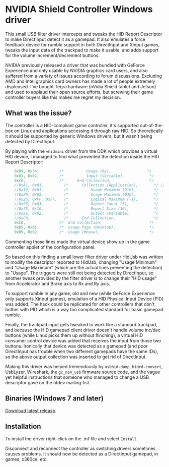 # NVIDIA Shield Controller Windows driver
This small USB filter driver intercepts and tweaks the HID Report Descriptor to make DirectInput detect it as a gamepad. It also emulates a force feedback device for rumble support in both DirectInput and Xinput games, tweaks the input data of the trackpad to make it usable, and adds support for the volume increment/decrement buttons.

NVIDIA previously released a driver that was bundled with GeForce Experience and only usable by NVIDIA graphics card users, and also suffered from a variety of issues according to forum discussions. Excluding AMD and Intel graphics card owners has made a lot of people extremely displeased. I've bought Tegra hardware (nVidia Shield tablet and Jetson) and used to applaud their open source efforts, but screwing their game controller buyers like this makes me regret my decision.

## What was the issue?
The controller is a HID-compliant game controller, it's supported out-of-the-box on Linux and applications accessing it through raw HID. So theoretically it should be supported by generic Windows drivers, but it wasn't being detected by DirectInput.

By playing with the `vhidmini` driver from the DDK which provides a virtual HID device, I managed to find what prevented the detection inside the HID Report Descriptor:

```cpp
    0x09, 0x34,         /*          Usage (Ry),                */
    0x81, 0x02,         /*          Input (Variable),           */
    0xC0,               /*      End Collection,                 */
    //0xA1, 0x01,         /*      Collection (Application),       */ // <===== The root cause was this "output collection" part of the same report
    //0x19, 0x01,         /*          Usage Minimum (01h),        */
    //0x29, 0x03,         /*          Usage Maximum (03h),        */
    //0x26, 0xFF, 0xFF,   /*          Logical Maximum (-1),       */
    //0x95, 0x03,         /*          Report Count (3),           */
    //0x75, 0x10,         /*          Report Size (16),           */
    //0x91, 0x02,         /*          Output (Variable),          */
    //0xC0,               /*      End Collection,                 */
    0xC0,               /*  End Collection,                     */
    0x05, 0x01,         /*  Usage Page (Desktop),               */
    0x09, 0x02,         /*  Usage (Mouse),                      */
```

Commenting those lines made the virtual device show up in the game controller applet of the configuration panel.

So based on this finding a small lower filter driver under HidUsb was written to modify the descriptor reported to HidUsb, changing "Usage Minimum" and "Usage Maximum" (which are the actual lines preventing the detection) to "Usage". The triggers were still not being detected by DirectInput, so another tweak provided by the filter driver is to change their "HID usage" from Accelerator and Brake axis to Rx and Ry axis.

To support rumble in any game, old and new (while GeForce Experience only supports Xinput games), emulation of a HID Physical Input Device (PID) was added. The hack could be replicated for other controllers that don't bother with PID which is a way too complicated standard for basic gamepad rumble.

Finally, the trackpad input gets tweaked to work like a standard trackpad, and because the HID gamepad client driver doesn't handle volume inc/dec buttons (while Linux picks them up without flinching), a virtual HID consumer control device was added that receives the input from those two buttons. Ironically that device was detected as a gamepad (and poor DirectInput has trouble when two different gamepads have the same IDs), so the above output collection was inserted to get rid of DirectInput.

Making this driver was helped tremendously by `usbhid-dump`, `hidrd-convert`, UsbLyzer, Wireshark, the `gc_n64_usb` firmware source code, and the vague yet helpful instructions that someone who managed to change a USB descriptor gave on the ntdev mailing-list.

## Binaries (Windows 7 and later)
 [Download latest release](../../releases/latest).

## Installation
To install the driver right-click on the .inf file and select `Install`.

Disconnect and reconnect the controller as switching drivers sometimes causes problems. It should now be detected as a DirectInput gamepad, in games, x360ce, etc.
